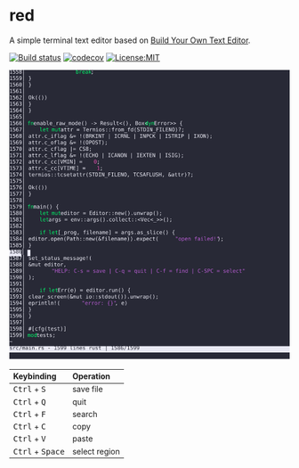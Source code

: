 # red
A simple terminal text editor based on [Build Your Own Text Editor](https://viewsourcecode.org/snaptoken/kilo/).

[![Build status](https://github.com/0x28/red/actions/workflows/rust.yml/badge.svg)](https://github.com/0x28/red/actions)
[![codecov](https://codecov.io/gh/0x28/red/branch/main/graph/badge.svg?token=R0RC4F7KGP)](https://codecov.io/gh/0x28/red)
[![License:MIT](https://img.shields.io/badge/License-MIT-green.svg)](https://opensource.org/licenses/MIT)

![screenshot](media/screenshot.svg)

| Keybinding                         | Operation     |
|:-----------------------------------|:--------------|
| <kbd>Ctrl</kbd> + <kbd>S</kbd>     | save file     |
| <kbd>Ctrl</kbd> + <kbd>Q</kbd>     | quit          |
| <kbd>Ctrl</kbd> + <kbd>F</kbd>     | search        |
| <kbd>Ctrl</kbd> + <kbd>C</kbd>     | copy          |
| <kbd>Ctrl</kbd> + <kbd>V</kbd>     | paste         |
| <kbd>Ctrl</kbd> + <kbd>Space</kbd> | select region |
